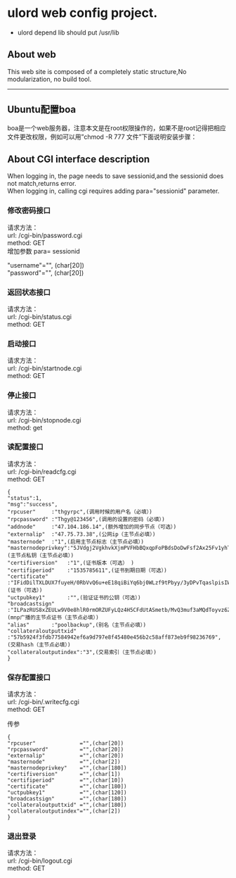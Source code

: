 # ulord  web config project. 

* ulord depend lib should put /usr/lib

About web
-------------

This web site is composed of a completely static structure,No modularization, no build tool.


***

## Ubuntu配置boa
boa是一个web服务器，注意本文是在root权限操作的，如果不是root记得把相应文件更改权限，例如可以用”chmod -R 777 文件”下面说明安装步骤：

## **About CGI interface description**

When logging in, the page needs to save sessionid,and the sessionid does not match,returns error.  
When logging in, calling cgi requires adding para="sessionid" parameter.

### 修改密码接口
请求方法：  
url: /cgi-bin/password.cgi  
method: GET  
增加参数 para= sessionid  

"username"="", (char[20])  
"password"="", (char[20])  


### 返回状态接口
请求方法：  
url: /cgi-bin/status.cgi  
method: GET

### 启动接口
请求方法：  
url: /cgi-bin/startnode.cgi  
method: GET

### 停止接口
请求方法：  
url: /cgi-bin/stopnode.cgi  
method: get

### 读配置接口
请求方法：  
url: /cgi-bin/readcfg.cgi  
method: GET

    {    
    "status":1,
    "msg":"success",
    "rpcuser"     :"thgyrpc",(调用时候的用户名（必填）)
    "rpcpassword" :"Thgy@123456",(调用的设置的密码（必填）)
    "addnode"     :"47.104.186.14",(额外增加的同步节点（可选）)
    "externalip"  :"47.75.73.38",(公网ip（主节点必填）)
    "masternode"  :"1",(启用主节点标志（主节点必填）)
    "masternodeprivkey":"5JVdgj2VgkhvkXjmPVFHbBQxqpFoPBdsDoDwFsf2Ax25Fv1yhTk",(主节点私钥（主节点必填）)
    "certifiversion"   :"1",(证书版本（可选） )
    "certifiperiod"    :"1535785611",(证书到期日期（可选）)
    "certificate"      :"IFidDilTXLDUX7fuyeH/0RbVvQ6u+eE18qiBiYq6bj0WLzf9tPbyy/3yDPvTqaslpisIWxEzZfH6LzrAAxZsQlo=",(证书（可选）)
    "uctpubkey1"       :"",(验证证书的公钥（可选）)
    "broadcastsign"    :"ILPazRUS8xZEULw9V0e8hlR0rmORZUFyLQz4H5CFdUtASmetb/MvQ3muf3aMQdToyvz6ZM1hM9tQ6BnHWIr+DJI=",(mnp广播的主节点证书（主节点必填）)
    "alias"       :"poolbackup",(别名（主节点必填）)
    "collateraloutputtxid" :"57b5924f3fdb77584942ef6a9d797e8f45480e456b2c58aff873eb9f98236769",(交易hash（主节点必填）)
    "collateraloutputindex":"3",(交易索引（主节点必填）)
    }         

### 保存配置接口
请求方法：  
url: /cgi-bin/.writecfg.cgi  
method: GET

传参  

    {
    "rpcuser"              ="",(char[20])
    "rpcpassword"          ="",(char[20])
    "externalip"           ="",(char[20])
    "masternode"           ="",(char[2])
    "masternodeprivkey"    ="",(char[180])
    "certifiversion"       ="",(char[1])
    "certifiperiod"        ="",(char[10])
    "certificate"          ="",(char[180])   
    "uctpubkey1"           ="",(char[120])
    "broadcastsign"        ="",(char[180])
    "collateraloutputtxid" ="",(char[180])
    "collateraloutputindex"="",(char[2])
    }

### 退出登录
请求方法：  
url: /cgi-bin/logout.cgi  
method: GET
